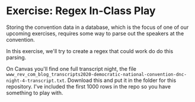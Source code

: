 # Exercise: Regex In-Class Play

Storing the convention data in a database, which is the focus of 
one of our upcoming exercises, requires some way to parse out 
the speakers at the convention. 

In this exercise, we'll try to create a regex that could work do 
do this parsing. 

On Canvas you'll find one full transcript night, the file
`www_rev_com_blog_transcripts2020-democratic-national-convention-dnc-night-4-transcript.txt`. Download
this and put it in the folder for this repository. I've included the first 
1000 rows in the repo so you have something to play with. 
